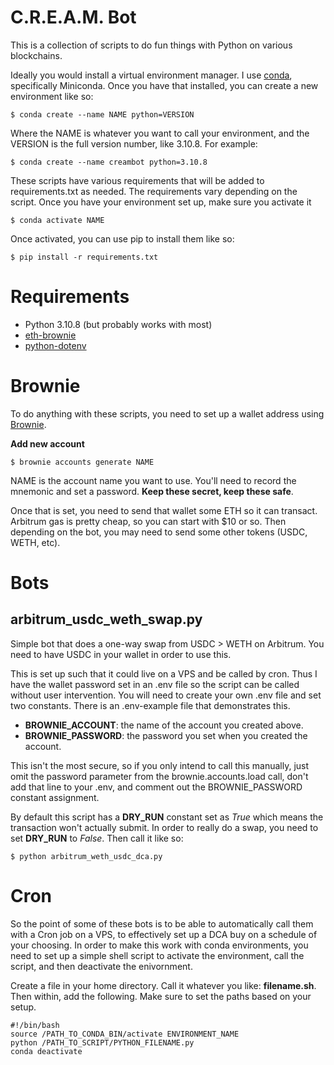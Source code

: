 # C.R.E.A.M. Bot
This is a collection of scripts to do fun things with Python on various blockchains.

Ideally you would install a virtual environment manager. I use [conda](https://docs.conda.io/projects/conda/en/latest/user-guide/install/index.html), specifically Miniconda. Once you have that installed, you can create a new environment like so:

`$ conda create --name NAME python=VERSION`

Where the NAME is whatever you want to call your environment, and the VERSION is the full version number, like 3.10.8. For example:

`$ conda create --name creambot python=3.10.8`

These scripts have various requirements that will be added to requirements.txt as needed. The requirements vary depending on the script. Once you have your environment set up, make sure you activate it

`$ conda activate NAME`

Once activated, you can use pip to install them like so:

`$ pip install -r requirements.txt`

# Requirements
- Python 3.10.8 (but probably works with most)
- [eth-brownie](https://pypi.org/project/eth-brownie/)
- [python-dotenv](https://pypi.org/project/python-dotenv/)

# Brownie
To do anything with these scripts, you need to set up a wallet address using [Brownie](https://eth-brownie.readthedocs.io/en/stable/).

**Add new account**

`$ brownie accounts generate NAME` 

NAME is the account name you want to use.
You'll need to record the mnemonic and set a password. **Keep these secret, keep these safe**.

Once that is set, you need to send that wallet some ETH so it can transact. Arbitrum gas is pretty cheap, so you can start with $10 or so. Then depending on the bot, you may need to send some other tokens (USDC, WETH, etc).

# Bots
## arbitrum_usdc_weth_swap.py

Simple bot that does a one-way swap from USDC > WETH on Arbitrum. You need to have USDC in your wallet in order to use this.

This is set up such that it could live on a VPS and be called by cron. Thus I have the wallet password set in an .env file so the script can be called without user intervention. You will need to create your own .env file and set two constants. There is an .env-example file that demonstrates this.

- **BROWNIE_ACCOUNT**: the name of the account you created above.
- **BROWNIE_PASSWORD**: the password you set when you created the account.

This isn't the most secure, so if you only intend to call this manually, just omit the password parameter from the brownie.accounts.load call, don't add that line to your .env, and comment out the BROWNIE_PASSWORD constant assignment.

By default this script has a **DRY_RUN** constant set as *True* which means the transaction won't actually submit. In order to really do a swap, you need to set **DRY_RUN** to *False*. Then call it like so:

`$ python arbitrum_weth_usdc_dca.py`

# Cron

So the point of some of these bots is to be able to automatically call them with a Cron job on a VPS, to effectively set up a DCA buy on a schedule of your choosing. In order to make this work with conda environments, you need to set up a simple shell script to activate the environment, call the script, and then deactivate the enivornment.

Create a file in your home directory. Call it whatever you like: **filename.sh**. Then within, add the following. Make sure to set the paths based on your setup.

    #!/bin/bash
    source /PATH_TO_CONDA_BIN/activate ENVIRONMENT_NAME
    python /PATH_TO_SCRIPT/PYTHON_FILENAME.py
    conda deactivate